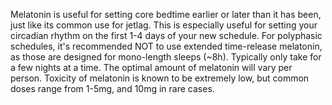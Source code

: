 Melatonin is useful for setting core bedtime earlier or later than it has been, just like its common use for jetlag. This is especially useful for setting your circadian rhythm on the first 1-4 days of your new schedule.
For polyphasic schedules, it's recommended NOT to use extended time-release melatonin, as those are designed for mono-length sleeps (~8h). Typically only take for a few nights at a time. The optimal amount of melatonin will vary per person. Toxicity of melatonin is known to be extremely low, but common doses range from 1-5mg, and 10mg in rare cases.